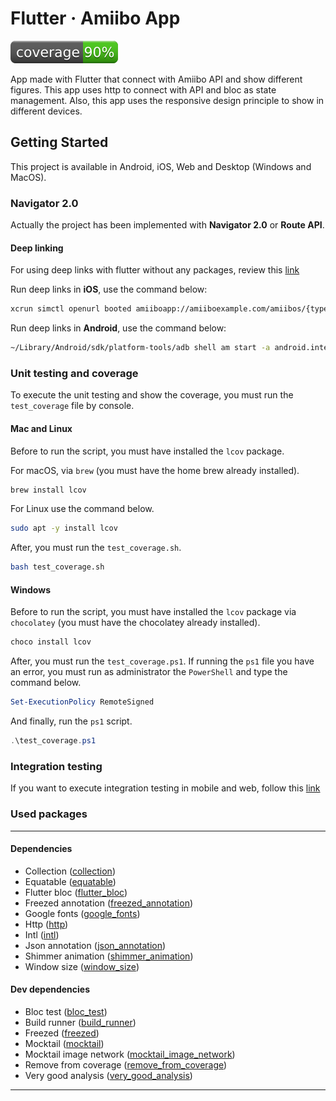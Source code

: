 # Flutter · Amiibo App

![Coverage](./coverage_badge.svg?sanitize=true)

App made with Flutter that connect with Amiibo API and show different figures. This app uses http to connect with API
and bloc as state management. Also, this app uses the responsive design principle to show in different devices.

## Getting Started

This project is available in Android, iOS, Web and Desktop (Windows and MacOS).

### Navigator 2.0

Actually the project has been implemented with **Navigator 2.0** or **Route API**.

#### Deep linking

For using deep links with flutter without any packages, review
this [link](https://flutter.dev/docs/development/ui/navigation/deep-linking)

Run deep links in **iOS**, use the command below:

```bash
xcrun simctl openurl booted amiiboapp://amiiboexample.com/amiibos/{type}/amiibo/{id}
```

Run deep links in **Android**, use the command below:

```bash
~/Library/Android/sdk/platform-tools/adb shell am start -a android.intent.action.VIEW \ -c android.intent.category.BROWSABLE \ -d amiiboapp://amiiboexample.com/amiibos/{type}/amiibo/{id}
```

### Unit testing and coverage

To execute the unit testing and show the coverage, you must run the `test_coverage` file by console.

#### Mac and Linux

Before to run the script, you must have installed the `lcov` package.

For macOS, via `brew` (you must have the home brew already installed).
```bash
brew install lcov
```

For Linux use the command below.
```bash
sudo apt -y install lcov
```

After, you must run the `test_coverage.sh`.

```bash
bash test_coverage.sh
```

#### Windows

Before to run the script, you must have installed the `lcov` package via `chocolatey` (you must have the chocolatey
already installed).

```powershell
choco install lcov
```

After, you must run the `test_coverage.ps1`. If running the `ps1` file you have an error, you must run as administrator
the `PowerShell` and type the command below.

```powershell
Set-ExecutionPolicy RemoteSigned
```

And finally, run the `ps1` script.

```powershell
.\test_coverage.ps1
```

### Integration testing

If you want to execute integration testing in mobile and web, follow
this [link](https://docs.flutter.dev/cookbook/testing/integration/introduction#5-run-the-integration-test)

### Used packages

------

#### Dependencies

- Collection ([collection](https://pub.dev/packages/collection))
- Equatable ([equatable](https://pub.dev/packages/equatable))
- Flutter bloc ([flutter_bloc](https://pub.dev/packages/flutter_bloc))
- Freezed annotation ([freezed_annotation](https://pub.dev/packages/freezed_annotation))
- Google fonts ([google_fonts](https://pub.dev/packages/google_fonts))
- Http ([http](https://pub.dev/packages/http))
- Intl ([intl](https://pub.dev/packages/intl))
- Json annotation ([json_annotation](https://pub.dev/packages/json_annotation))
- Shimmer animation ([shimmer_animation](https://pub.dev/packages/shimmer_animation))
- Window size ([window_size](https://pub.dev/packages/window_size))

#### Dev dependencies

- Bloc test ([bloc_test](https://pub.dev/packages/bloc_test))
- Build runner ([build_runner](https://pub.dev/packages/build_runner))
- Freezed ([freezed](https://pub.dev/packages/freezed))
- Mocktail ([mocktail](https://pub.dev/packages/mocktail))
- Mocktail image network ([mocktail_image_network](https://pub.dev/packages/mocktail_image_network))
- Remove from coverage ([remove_from_coverage](https://pub.dev/packages/remove_from_coverage))
- Very good analysis ([very_good_analysis](https://pub.dev/packages/very_good_analysis))

------
